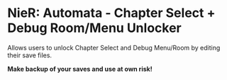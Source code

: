 # NieR: Automata - Chapter Select + Debug Room/Menu Unlocker
Allows users to unlock Chapter Select and Debug Menu/Room by editing their save files.

**Make backup of your saves and use at own risk!**
